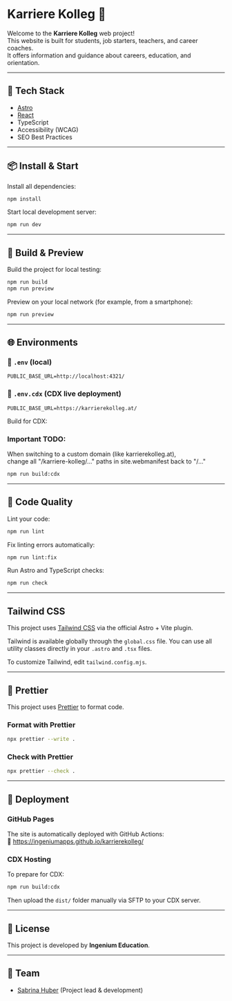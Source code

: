 # Karriere Kolleg 🌟

Welcome to the **Karriere Kolleg** web project!  
This website is built for students, job starters, teachers, and career coaches.  
It offers information and guidance about careers, education, and orientation.

---

## 🔧 Tech Stack

- [Astro](https://astro.build/)
- [React](https://react.dev/)
- TypeScript
- Accessibility (WCAG)
- SEO Best Practices

---

## 📦 Install & Start

Install all dependencies:

```bash
npm install
```

Start local development server:

```bash
npm run dev
```

---

## 🧪 Build & Preview

Build the project for local testing:

```bash
npm run build
npm run preview
```

Preview on your local network (for example, from a smartphone):

```bash
npm run preview
```

---

## 🌐 Environments

### 🔹 `.env` (local)

```env
PUBLIC_BASE_URL=http://localhost:4321/
```

### 🔹 `.env.cdx` (CDX live deployment)

```env
PUBLIC_BASE_URL=https://karrierekolleg.at/
```

Build for CDX:

### Important TODO: 
When switching to a custom domain (like karrierekolleg.at),  
change all "/karriere-kolleg/..." paths in site.webmanifest back to "/..."

```bash
npm run build:cdx
```

---

## 💅 Code Quality

Lint your code:

```bash
npm run lint
```

Fix linting errors automatically:

```bash
npm run lint:fix
```

Run Astro and TypeScript checks:

```bash
npm run check
```

---

## Tailwind CSS

This project uses [Tailwind CSS](https://tailwindcss.com) via the official Astro + Vite plugin.

Tailwind is available globally through the `global.css` file. You can use all utility classes directly in your `.astro` and `.tsx` files.

To customize Tailwind, edit `tailwind.config.mjs`.

---

## 🎨 Prettier

This project uses [Prettier](https://prettier.io) to format code.

### Format with Prettier

```bash
npx prettier --write .
```

### Check with Prettier

```bash
npx prettier --check .
```

---

## 🚀 Deployment

### GitHub Pages

The site is automatically deployed with GitHub Actions:  
🔗 https://ingeniumapps.github.io/karrierekolleg/

### CDX Hosting

To prepare for CDX:

```bash
npm run build:cdx
```

Then upload the `dist/` folder manually via SFTP to your CDX server.

---

## 📄 License

This project is developed by **Ingenium Education**.

---

## 🙌 Team

- [Sabrina Huber](https://github.com/sa-bri-na) (Project lead & development)
